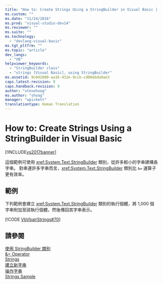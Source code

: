 ```yaml
---
title: "How to: Create Strings Using a StringBuilder in Visual Basic | Microsoft Docs"
ms.custom: ""
ms.date: "11/24/2016"
ms.prod: "visual-studio-dev14"
ms.reviewer: ""
ms.suite: ""
ms.technology: 
  - "devlang-visual-basic"
ms.tgt_pltfrm: ""
ms.topic: "article"
dev_langs: 
  - "VB"
helpviewer_keywords: 
  - "StringBuilder class"
  - "strings [Visual Basic], using StringBuilder"
ms.assetid: 9c042880-aa16-432e-9ccb-cd00abda9ae3
caps.latest.revision: 9
caps.handback.revision: 9
author: "stevehoag"
ms.author: "shoag"
manager: "wpickett"
translationtype: Human Translation
---
```

# How to: Create Strings Using a StringBuilder in Visual Basic
[!INCLUDE[vs2017banner](../../../../csharp/includes/vs2017banner.md)]

這個範例可使用 <xref:System.Text.StringBuilder> 類別，從許多較小的字串建構長字串。  對串連許多字串而言，<xref:System.Text.StringBuilder> 類別比 `&=` 運算子更有效率。  
  
## 範例  
 下列範例會建立 <xref:System.Text.StringBuilder> 類別的執行個體，將 1,000 個字串附加至該執行個體，然後傳回其字串表示。  
  
 [!CODE [VbVbalrStrings#70](../CodeSnippet/VS_Snippets_VBCSharp/VbVbalrStrings#70)]  
  
## 請參閱  
 [使用 StringBuilder 類別](../Topic/Using%20the%20StringBuilder%20Class%20in%20the%20.NET%20Framework.md)   
 [&\= Operator](../../../../visual-basic/language-reference/operators/and-assignment-operator.md)   
 [Strings](../../../../visual-basic/programming-guide/language-features/strings/index.md)   
 [建立新字串](../Topic/Creating%20New%20Strings%20in%20the%20.NET%20Framework.md)   
 [操作字串](../Topic/Manipulating%20Strings%20in%20the%20.NET%20Framework.md)   
 [Strings Sample](http://msdn.microsoft.com/zh-tw/be9e82a3-dc95-4aaa-9396-61b66e467e02)